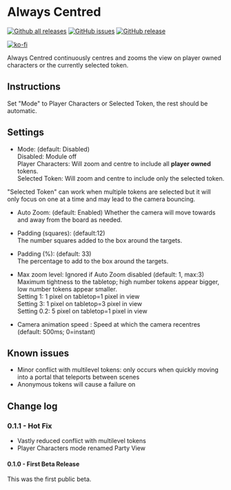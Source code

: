 # Always Centred

[![Github all releases](https://img.shields.io/github/downloads/sdoehren/always-centred/total.svg)](https://GitHub.com/sdoehren/always-centred/releases/)
[![GitHub issues](https://img.shields.io/github/issues/sdoehren/always-centred.svg)](https://GitHub.com/sdoehren/always-centred/issues/)
[![GitHub release](https://img.shields.io/github/release/sdoehren/always-centred.svg)](https://GitHub.com/sdoehren/always-centred/releases/)

[![ko-fi](https://www.ko-fi.com/img/githubbutton_sm.svg)](https://ko-fi.com/sdoehren)

Always Centred continuously centres and zooms the view on player owned characters or the currently selected token.


## Instructions
Set "Mode" to Player Characters or Selected Token, the rest should be automatic.

## Settings

- Mode: (default: Disabled)  
Disabled: Module off  
Player Characters: Will zoom and centre to include all **player owned** tokens.  
Selected Token:  Will zoom and centre to include only the selected token.  

"Selected Token" can work when multiple tokens are selected but it will only focus on one at a time and may lead to the camera bouncing.

- Auto Zoom: (default: Enabled)
Whether the camera will move towards and away from the board as needed.

- Padding (squares): (default:12)  
The number squares added to the box around the targets.

- Padding (%): (default: 33)  
The percentage to  add to the box around the targets.

- Max zoom level:  Ignored if Auto Zoom disabled (default: 1, max:3) 
Maximum tightness to the tabletop; high number tokens appear bigger, low number tokens appear smaller.  
Setting 1: 1 pixel on tabletop=1 pixel in view  
Setting 3: 1 pixel on tabletop=3 pixel in view  
Setting 0.2: 5 pixel on tabletop=1 pixel in view  

- Camera animation speed : Speed at which the camera recentres (default: 500ms; 0=instant)


## Known issues

- Minor conflict with multilevel tokens: only occurs when quickly moving into a portal that teleports between scenes
- Anonymous tokens will cause a failure on 

## Change log

### 0.1.1 - Hot Fix

- Vastly reduced conflict with multilevel tokens
- Player Characters mode renamed Party View

#### 0.1.0 - First Beta Release  
This was the first public beta.
